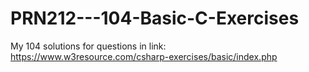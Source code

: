 # PRN212---104-Basic-C-Exercises
My 104 solutions for questions in link: https://www.w3resource.com/csharp-exercises/basic/index.php

